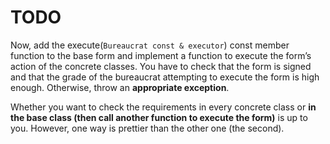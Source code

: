 # TODO

Now, add the execute(`Bureaucrat const & executor`) const member function to
the base form and implement a function to execute the form’s action of the concrete
classes. You have to check that the form is signed and that the grade of the bureaucrat
attempting to execute the form is high enough. Otherwise, throw an __appropriate
exception__.

Whether you want to check the requirements in every concrete class or __in the base
class (then call another function to execute the form)__ is up to you. However, one way is
prettier than the other one (the second).
